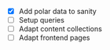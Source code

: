 - [x] Add polar data to sanity
- [ ] Setup queries
- [ ] Adapt content collections
- [ ] Adapt frontend pages
